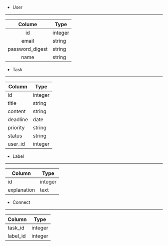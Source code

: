 * User
-------------------------------------------------
| Colume          | Type     | 
| :-------------: | -------- | 
| id              | integer  | 
| email           | string   | 
| password_digest | string   | 
| name            | string   | 

* Task 
-------------------------------------------------
| Column   | Type     | 
| -------- | -------- | 
| id       | integer  | 
| title    | string   | 
| content  | string   | 
| deadline | date     | 
| priority | string   | 
| status   | string   | 
| user_id  | integer  | 

* Label
-------------------------------------------------
| Column      | Type     | 
| ----------- | -------- | 
| id          | integer  | 
| explanation | text     | 

* Connect
-------------------------------------------------
| Column   | Type     | 
| -------- | -------- | 
| task_id  | integer  | 
| label_id | integer  | 